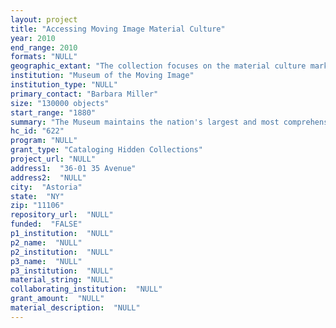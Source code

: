 ```yaml
--- 
layout: project 
title: "Accessing Moving Image Material Culture"
year: 2010
end_range: 2010
formats: "NULL"
geographic_extant: "The collection focuses on the material culture marketed to a U.S. audience, although not necessarily produced here."
institution: "Museum of the Moving Image"
institution_type: "NULL"
primary_contact: "Barbara Miller"
size: "130000 objects"
start_range: "1880"
summary: "The Museum maintains the nation's largest and most comprehensive collection of artifacts relating to the art, history, and technology of the moving image--one of the most important collections of its kind in the world. Begun at the Museum's inception in 1981, today the collection numbers approximately 130,000 artifacts. The Museum's 45 artifact classes include: animation materials; books, literature, and periodicals; still photographs; motion picture cameras and projectors; television receivers; publicity materials; and costumes. Each artifact type will receive a detailed listing in the proposed finding aid. Photographs and periodicals comprise close to 30 percent of the Museum's holdings. Working from a base of 28,500 photographs, the Museum will create title-level catalog records for scene stills, portraits, behind-the-scenes photographs, theater site photographs, and equipment photographs. Title-level catalog records will also be created for the 500 periodical titles (approximately 6,000 issues) in the collection, including fan magazines, industry newsletters, and trade journals from 1911 to the present."
hc_id: "622"
program: "NULL"
grant_type: "Cataloging Hidden Collections"
project_url: "NULL"
address1:  "36-01 35 Avenue"
address2:  "NULL"
city:  "Astoria"
state:  "NY"
zip: "11106"
repository_url:  "NULL"
funded:  "FALSE"
p1_institution:  "NULL"
p2_name:  "NULL"
p2_institution:  "NULL"
p3_name:  "NULL"
p3_institution:  "NULL"
material_string: "NULL"
collaborating_institution:  "NULL"
grant_amount:  "NULL"
material_description:  "NULL"
---
```

